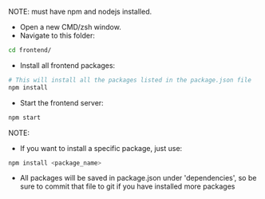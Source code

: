 NOTE: must have npm and nodejs installed.  

- Open a new CMD/zsh window.  
- Navigate to this folder: 
```bash
cd frontend/
```  
- Install all frontend packages: 
```bash
# This will install all the packages listed in the package.json file
npm install
```
- Start the frontend server:
```bash
npm start
```

NOTE:
- If you want to install a specific package, just use: 
```bash
npm install <package_name>
```
- All packages will be saved in package.json under 'dependencies', so be sure to commit that file to git if you have installed more packages